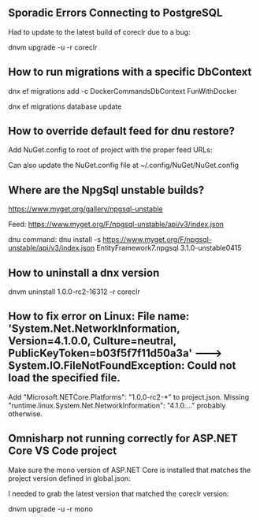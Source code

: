 ## Sporadic Errors Connecting to PostgreSQL

Had to update to the latest build of coreclr due to a bug:

dnvm upgrade -u -r coreclr


## How to run migrations with a specific DbContext

dnx ef migrations add -c DockerCommandsDbContext FunWithDocker

dnx ef migrations database update


## How to override default feed for dnu restore?

Add NuGet.config to root of project with the proper feed URLs:

<?xml version="1.0" encoding="utf-8"?>
<configuration>
  <packageSources>
    <clear />
    <add key="NuGet" value="https://nuget.org/api/v2/" />
    <add key="AspNetVNext" value="https://www.myget.org/F/aspnetvnext/" />
  </packageSources>
</configuration>

Can also update the NuGet.config file at ~/.config/NuGet/NuGet.config


## Where are the NpgSql unstable builds?

https://www.myget.org/gallery/npgsql-unstable

Feed: https://www.myget.org/F/npgsql-unstable/api/v3/index.json

dnu command: dnu install -s https://www.myget.org/F/npgsql-unstable/api/v3/index.json EntityFramework7.npgsql 3.1.0-unstable0415



## How to uninstall a dnx version

dnvm uninstall 1.0.0-rc2-16312 -r coreclr



## How to fix error on Linux:  File name: 'System.Net.NetworkInformation, Version=4.1.0.0, Culture=neutral, PublicKeyToken=b03f5f7f11d50a3a' ---> System.IO.FileNotFoundException: Could not load the specified file.

Add "Microsoft.NETCore.Platforms": "1.0.0-rc2-*" to project.json. Missing "runtime.linux.System.Net.NetworkInformation": "4.1.0...." probably otherwise.


## Omnisharp not running correctly for ASP.NET Core VS Code project

Make sure the mono version of ASP.NET Core is installed that matches the project version defined in global.json:

I needed to grab the latest version that matched the coreclr version:

dnvm upgrade -u -r mono

